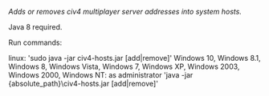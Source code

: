 *Adds or removes civ4 multiplayer server addresses into system hosts.*

Java 8 required.

Run commands:

linux:
 'sudo java -jar civ4-hosts.jar [add|remove]'
Windows 10,
Windows 8.1,
Windows 8,
Windows Vista,
Windows 7,
Windows XP,
Windows 2003,
Windows 2000,
Windows NT:
 as administrator 'java -jar {absolute_path}\civ4-hosts.jar [add|remove]'